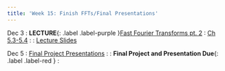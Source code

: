 ```yaml
---
title: 'Week 15: Finish FFTs/Final Presentations'
---
```


Dec 3
: **LECTURE**{: .label .label-purple }[Fast Fourier Transforms pt. 2](#)
  : [Ch 5.3-5.4](../assets/pp4fpgas.pdf)
: [](#)
  : [Lecture Slides](#)

Dec 5
: [Final Project Presentations](#)
  : [](#)
: **Final Project and Presentation Due**{: .label .label-red }
  : [](#)
